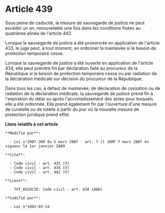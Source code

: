 # Article 439

Sous peine de caducité, la mesure de sauvegarde de justice ne peut excéder un an, renouvelable une fois dans les conditions
fixées au quatrième alinéa de l'article 442. 

Lorsque la sauvegarde de justice a été prononcée en application de l'article 433, le juge peut, à tout moment, en ordonner la
mainlevée si le besoin de protection temporaire cesse. 

Lorsque la sauvegarde de justice a été ouverte en application de l'article 434, elle peut prendre fin par déclaration faite
au procureur de la République si le besoin de protection temporaire cesse ou par radiation de la déclaration médicale sur
décision du procureur de la République. 

Dans tous les cas, à défaut de mainlevée, de déclaration de cessation ou de radiation de la déclaration médicale, la
sauvegarde de justice prend fin à l'expiration du délai ou après l'accomplissement des actes pour lesquels elle a été
ordonnée. Elle prend également fin par l'ouverture d'une mesure de curatelle ou de tutelle à partir du jour où la nouvelle
mesure de protection juridique prend effet.

**Liens relatifs à cet article**

	**Modifié par**:

	  - Loi n°2007-308 du 5 mars 2007 - art. 7 () JORF 7 mars 2007 en vigueur le 1er janvier 2009

	**Cite**:

	  - Code civil - art. 433 (V)
	  - Code civil - art. 434 (V)
	  - Code civil - art. 442 (V)

	**Liens**:

	  - TXT_ASSOCIE: Code civil - art. 438 (AbD)

	**Codifié par**:

	  - Loi n°1803-03-14
